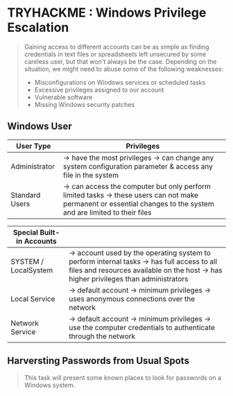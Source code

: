 # TRYHACKME : Windows Privilege Escalation

> Gaining access to different accounts can be as simple as finding credentials in text files or spreadsheets left unsecured by some careless user, but that won't always be the case. Depending on the situation, we might need to abuse some of the following weaknesses:
> - Misconfigurations on Windows services or scheduled tasks
> - Excessive privileges assigned to our account
> - Vulnerable software
> - Missing Windows security patches

## Windows User
| User Type | Privileges |
|---|---|
| Administrator | -> have the most privileges -> can change any system configuration parameter & access any file in the system |
| Standard Users | -> can access the computer but only perform limited tasks -> these users can not make permanent or essential changes to the system and are limited to their files |

| Special Built-in Accounts | |
|---|---|
| SYSTEM / LocalSystem | -> account used by the operating system to perform internal tasks -> has full access to all files and resources available on the host -> has higher privileges than administrators |
| Local Service | -> default account -> minimum privileges -> uses anonymous connections over the network |
| Network Service | -> default account -> minimum privileges -> use the computer credentials to authenticate through the network |

## Harversting Passwords from Usual Spots
> This task will present some known places to look for passwords on a Windows system.
> ## 
